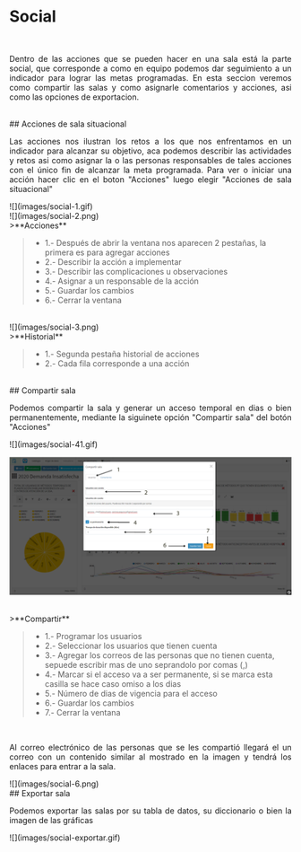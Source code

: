 # Social
<br>
<p style="text-align: justify;">
Dentro de las acciones que se pueden hacer en una sala está la parte social, que corresponde a como en equipo podemos dar seguimiento a un indicador para lograr las metas programadas. En esta seccion veremos como compartir las salas y como asignarle comentarios y acciones, asi como las opciones de exportacion.
</p>


<br>
## Acciones de sala situacional
<br>

<p style="text-align: justify;">
Las acciones nos ilustran los retos a los que nos enfrentamos en un indicador para alcanzar su objetivo, aca podemos describir las actividades y retos asi como asignar la o las personas responsables de tales acciones con el único fin de alcanzar la meta programada. Para ver o iniciar una acción hacer clic en el boton "Acciones" luego elegir "Acciones de sala situacional"
</p>
![](images/social-1.gif)


<br>
![](images/social-2.png)
<br>
>**Acciones**

> - 1.- Después de abrir la ventana nos aparecen 2 pestañas, la primera es para agregar acciones
> - 2.- Describir la acción a implementar
> - 3.- Describir las complicaciones u observaciones
> - 4.- Asignar a un responsable de la acción
> - 5.- Guardar los cambios
> - 6.- Cerrar la ventana

<br>
![](images/social-3.png)
<br>
>**Historial**

> - 1.- Segunda pestaña historial de acciones
> - 2.- Cada fila corresponde a una acción

<br>
## Compartir sala
<br>

<p style="text-align: justify;">
Podemos compartir la sala y generar un acceso temporal en dias o bien permanentemente, mediante la siguinete opción "Compartir sala" del botón "Acciones"
</p>
![](images/social-41.gif)

![](images/social-4.png)


<br>
>**Compartir**

> - 1.- Programar los usuarios
> - 2.- Seleccionar los usuarios que tienen cuenta
> - 3.- Agregar los correos de las personas que no tienen cuenta, sepuede escribir mas de uno seprandolo por comas (,)
> - 4.- Marcar si el acceso va a ser permanente, si se marca esta casilla se hace caso omiso a los dias
> - 5.- Número de dias de vigencia para el acceso
> - 6.- Guardar los cambios
> - 7.- Cerrar la ventana

<br>
<p style="text-align: justify;">
Al correo electrónico de las personas que se les compartió llegará el un correo con un contenido similar al mostrado en la imagen y tendrá los enlaces para entrar a la sala.
</p>
![](images/social-6.png)

<br>
## Exportar sala
<br>

<p style="text-align: justify;">
Podemos exportar las salas por su tabla de datos, su diccionario o bien la imagen de las gráficas
</p>
![](images/social-exportar.gif)
